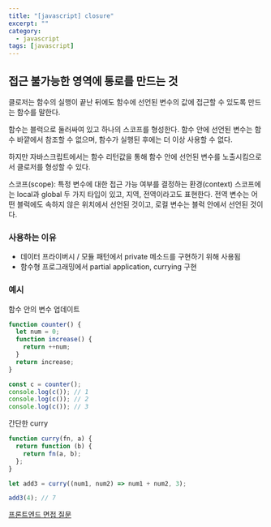 ```yaml
---
title: "[javascript] closure"
excerpt: ""
category:
  - javascript
tags: [javascript]
---
```


## 접근 불가능한 영역에 통로를 만드는 것

클로저는 함수의 실행이 끝난 뒤에도 함수에 선언된 변수의 값에 접근할 수 있도록 만드는 함수를 말한다.

함수는 블럭으로 둘러싸여 있고 하나의 스코프를 형성한다. 함수 안에 선언된 변수는 함수 바깥에서 참조할 수 없으며, 함수가 실행된 후에는 더 이상 사용할 수 없다.

하지만 자바스크립트에서는 함수 리턴값을 통해 함수 안에 선언된 변수를 노출시킴으로서 클로저를 형성할 수 있다.

스코프(scope): 특정 변수에 대한 접근 가능 여부를 결정하는 환경(context)
스코프에는 local과 global 두 가지 타입이 있고, 지역, 전역이라고도 표현한다. 전역 변수는 어떤 블럭에도 속하지 않은 위치에서 선언된 것이고, 로컬 변수는 블럭 안에서 선언된 것이다.

### 사용하는 이유

- 데이터 프라이버시 / 모듈 패턴에서 private 메소드를 구현하기 위해 사용됨
- 함수형 프로그래밍에서 partial application, currying 구현

### 예시

함수 안의 변수 업데이트

```js
function counter() {
  let num = 0;
  function increase() {
    return ++num;
  }
  return increase;
}

const c = counter();
console.log(c()); // 1
console.log(c()); // 2
console.log(c()); // 3
```

간단한 curry

```js
function curry(fn, a) {
  return function (b) {
    return fn(a, b);
  };
}

let add3 = curry((num1, num2) => num1 + num2, 3);

add3(4); // 7
```

[프론트엔드 면접 질문](https://blog.rhostem.com/posts/2020-04-12-fe-interview-handbook-js-1)
